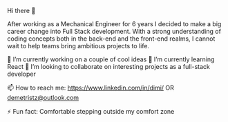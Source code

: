 Hi there 👋

After working as a Mechanical Engineer for 6 years I decided to make a big career change into Full Stack development. With a strong understanding of coding concepts both in the back-end and the front-end realms, I cannot wait to help teams bring ambitious projects to life.
 
🔭 I’m currently working on a couple of cool ideas
🌱 I’m currently learning React
👯 I’m looking to collaborate on interesting projects as a full-stack developer

📫 How to reach me: https://www.linkedin.com/in/dimi/ OR demetristz@outlook.com 

⚡ Fun fact: Comfortable stepping outside my comfort zone

